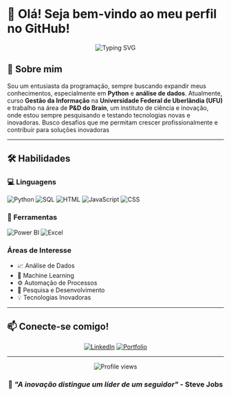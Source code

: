# 👋 Olá! Seja bem-vindo ao meu perfil no GitHub!

<div align="center">
  <img src="https://readme-typing-svg.demolab.com?font=Fira+Code&weight=600&size=28&duration=3000&pause=1000&color=3B82F6&center=true&vCenter=true&random=false&width=600&lines=Entusiasta+da+Programação;Analista+de+Dados;Pesquisador+em+P%26D" alt="Typing SVG" />
</div>

## 🚀 Sobre mim

Sou um entusiasta da programação, sempre buscando expandir meus conhecimentos, especialmente em **Python** e **análise de dados**. Atualmente, curso **Gestão da Informação** na **Universidade Federal de Uberlândia (UFU)** e trabalho na área de **P&D do Brain**, um instituto de ciência e inovação, onde estou sempre pesquisando e testando tecnologias novas e inovadoras.
Busco desafios que me permitam crescer profissionalmente e contribuir para soluções inovadoras

---

## 🛠️ Habilidades

### 💻 Linguagens
![Python](https://img.shields.io/badge/Python-3776AB?style=for-the-badge&logo=python&logoColor=white)
![SQL](https://img.shields.io/badge/SQL-4479A1?style=for-the-badge&logo=mysql&logoColor=white)
![HTML](https://img.shields.io/badge/HTML5-E34F26?style=for-the-badge&logo=html5&logoColor=white)
![JavaScript](https://img.shields.io/badge/JavaScript-F7DF1E?style=for-the-badge&logo=javascript&logoColor=black)
![CSS](https://img.shields.io/badge/CSS3-1572B6?style=for-the-badge&logo=css3&logoColor=white)

### 🔧 Ferramentas
![Power BI](https://img.shields.io/badge/Power_BI-F2C811?style=for-the-badge&logo=powerbi&logoColor=black)
![Excel](https://img.shields.io/badge/Excel-217346?style=for-the-badge&logo=microsoft-excel&logoColor=white)

### Áreas de Interesse
- 📈 Análise de Dados
- 🤖 Machine Learning
- ⚙️ Automação de Processos
- 🔬 Pesquisa e Desenvolvimento
- 💡 Tecnologias Inovadoras

---

## 📫 Conecte-se comigo!

<div align="center">
  
[![LinkedIn](https://img.shields.io/badge/LinkedIn-0077B5?style=for-the-badge&logo=linkedin&logoColor=white)](https://www.linkedin.com/in/phbngi/)
[![Portfolio](https://img.shields.io/badge/Portfólio-000000?style=for-the-badge&logo=About.me&logoColor=white)](https://pedrobn04.github.io/Portfolio/)

</div>

---

<div align="center">
  <img src="https://komarev.com/ghpvc/?username=PedroBN04&color=3B82F6&style=for-the-badge&label=VISUALIZAÇÕES+DO+PERFIL" alt="Profile views" />
</div>

<div align="center">
  
### 💭 *"A inovação distingue um líder de um seguidor"* - Steve Jobs

</div>
